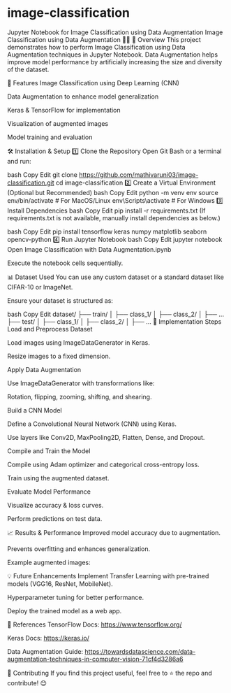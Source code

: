 # image-classification
Jupyter Notebook for Image Classification using Data Augmentation
Image Classification using Data Augmentation 📸🧠
📌 Overview
This project demonstrates how to perform Image Classification using Data Augmentation techniques in Jupyter Notebook. Data Augmentation helps improve model performance by artificially increasing the size and diversity of the dataset.

🚀 Features
Image Classification using Deep Learning (CNN)

Data Augmentation to enhance model generalization

Keras & TensorFlow for implementation

Visualization of augmented images

Model training and evaluation

🛠️ Installation & Setup
1️⃣ Clone the Repository
Open Git Bash or a terminal and run:

bash
Copy
Edit
git clone https://github.com/mathivaruni03/image-classification.git
cd image-classification
2️⃣ Create a Virtual Environment (Optional but Recommended)
bash
Copy
Edit
python -m venv env
source env/bin/activate  # For MacOS/Linux
env\Scripts\activate  # For Windows
3️⃣ Install Dependencies
bash
Copy
Edit
pip install -r requirements.txt
(If requirements.txt is not available, manually install dependencies as below.)

bash
Copy
Edit
pip install tensorflow keras numpy matplotlib seaborn opencv-python
4️⃣ Run Jupyter Notebook
bash
Copy
Edit
jupyter notebook
Open Image Classification with Data Augmentation.ipynb

Execute the notebook cells sequentially.

📊 Dataset Used
You can use any custom dataset or a standard dataset like CIFAR-10 or ImageNet.

Ensure your dataset is structured as:

bash
Copy
Edit
dataset/
├── train/
│   ├── class_1/
│   ├── class_2/
│   ├── ...
├── test/
│   ├── class_1/
│   ├── class_2/
│   ├── ...
📝 Implementation Steps
Load and Preprocess Dataset

Load images using ImageDataGenerator in Keras.

Resize images to a fixed dimension.

Apply Data Augmentation

Use ImageDataGenerator with transformations like:

Rotation, flipping, zooming, shifting, and shearing.

Build a CNN Model

Define a Convolutional Neural Network (CNN) using Keras.

Use layers like Conv2D, MaxPooling2D, Flatten, Dense, and Dropout.

Compile and Train the Model

Compile using Adam optimizer and categorical cross-entropy loss.

Train using the augmented dataset.

Evaluate Model Performance

Visualize accuracy & loss curves.

Perform predictions on test data.

📈 Results & Performance
Improved model accuracy due to augmentation.

Prevents overfitting and enhances generalization.

Example augmented images:


💡 Future Enhancements
Implement Transfer Learning with pre-trained models (VGG16, ResNet, MobileNet).

Hyperparameter tuning for better performance.

Deploy the trained model as a web app.

📌 References
TensorFlow Docs: https://www.tensorflow.org/

Keras Docs: https://keras.io/

Data Augmentation Guide: https://towardsdatascience.com/data-augmentation-techniques-in-computer-vision-71cf4d3286a6

🤝 Contributing
If you find this project useful, feel free to ⭐ the repo and contribute! 😊

